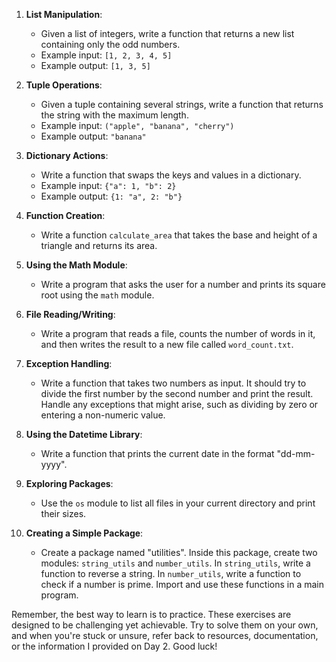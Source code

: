 1. **List Manipulation**: 
    - Given a list of integers, write a function that returns a new list containing only the odd numbers.
    - Example input: `[1, 2, 3, 4, 5]`
    - Example output: `[1, 3, 5]`

2. **Tuple Operations**: 
    - Given a tuple containing several strings, write a function that returns the string with the maximum length.
    - Example input: `("apple", "banana", "cherry")`
    - Example output: `"banana"`

3. **Dictionary Actions**: 
    - Write a function that swaps the keys and values in a dictionary.
    - Example input: `{"a": 1, "b": 2}`
    - Example output: `{1: "a", 2: "b"}`

4. **Function Creation**: 
    - Write a function `calculate_area` that takes the base and height of a triangle and returns its area.

5. **Using the Math Module**: 
    - Write a program that asks the user for a number and prints its square root using the `math` module.

6. **File Reading/Writing**:
    - Write a program that reads a file, counts the number of words in it, and then writes the result to a new file called `word_count.txt`.

7. **Exception Handling**:
    - Write a function that takes two numbers as input. It should try to divide the first number by the second number and print the result. Handle any exceptions that might arise, such as dividing by zero or entering a non-numeric value.

8. **Using the Datetime Library**:
    - Write a function that prints the current date in the format "dd-mm-yyyy".

9. **Exploring Packages**:
    - Use the `os` module to list all files in your current directory and print their sizes.

10. **Creating a Simple Package**: 
    - Create a package named "utilities". Inside this package, create two modules: `string_utils` and `number_utils`. In `string_utils`, write a function to reverse a string. In `number_utils`, write a function to check if a number is prime. Import and use these functions in a main program.

Remember, the best way to learn is to practice. These exercises are designed to be challenging yet achievable. Try to solve them on your own, and when you're stuck or unsure, refer back to resources, documentation, or the information I provided on Day 2. Good luck!